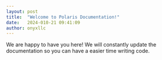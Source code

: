 ```yaml
---
layout: post
title:  "Welcome to Polaris Documentation!"
date:   2024-010-21 09:41:09
author: onyxllc
---
```

We are happy to have you here! We will constantly update the documentation so you can have a easier time writing code.
